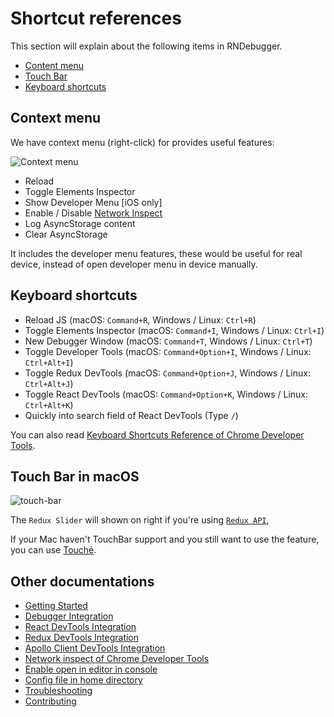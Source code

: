 # Shortcut references

This section will explain about the following items in RNDebugger.

- [Content menu](#context-menu)
- [Touch Bar](#touch-bar-in-macos)
- [Keyboard shortcuts](#keyboard-shortcuts)

## Context menu

We have context menu (right-click) for provides useful features:

![Context menu](https://cloud.githubusercontent.com/assets/3001525/25920996/5c488966-3606-11e7-8d0c-cb564671067b.gif)

- Reload
- Toggle Elements Inspector
- Show Developer Menu [iOS only]
- Enable / Disable [Network Inspect](debugger-integration.md#how-network-inspect-works)
- Log AsyncStorage content
- Clear AsyncStorage

It includes the developer menu features, these would be useful for real device, instead of open developer menu in device manually.

## Keyboard shortcuts

- Reload JS (macOS: `Command+R`, Windows / Linux: `Ctrl+R`)
- Toggle Elements Inspector (macOS: `Command+I`, Windows / Linux: `Ctrl+I`)
- New Debugger Window (macOS: `Command+T`, Windows / Linux: `Ctrl+T`)
- Toggle Developer Tools (macOS: `Command+Option+I`, Windows / Linux: `Ctrl+Alt+I`)
- Toggle Redux DevTools (macOS: `Command+Option+J`, Windows / Linux: `Ctrl+Alt+J`)
- Toggle React DevTools (macOS: `Command+Option+K`, Windows / Linux: `Ctrl+Alt+K`)
- Quickly into search field of React DevTools (Type `/`)

You can also read [Keyboard Shortcuts Reference of Chrome Developer Tools](https://developers.google.com/web/tools/chrome-devtools/shortcuts).

## Touch Bar in macOS

<img alt="touch-bar" src="https://user-images.githubusercontent.com/3001525/27730359-8565810a-5dbb-11e7-9052-9fd4feb72181.png">

The `Redux Slider` will shown on right if you're using [`Redux API`](redux-devtools-integration.md),

If your Mac haven't TouchBar support and you still want to use the feature, you can use [Touché](https://redsweater.com/touche/).

## Other documentations

- [Getting Started](getting-started.md)
- [Debugger Integration](debugger-integration.md)
- [React DevTools Integration](react-devtools-integration.md)
- [Redux DevTools Integration](redux-devtools-integration.md)
- [Apollo Client DevTools Integration](apollo-client-devtools-integration.md)
- [Network inspect of Chrome Developer Tools](network-inspect-of-chrome-devtools.md)
- [Enable open in editor in console](enable-open-in-editor-in-console.md)
- [Config file in home directory](config-file-in-home-directory.md)
- [Troubleshooting](troubleshooting.md)
- [Contributing](contributing.md)
